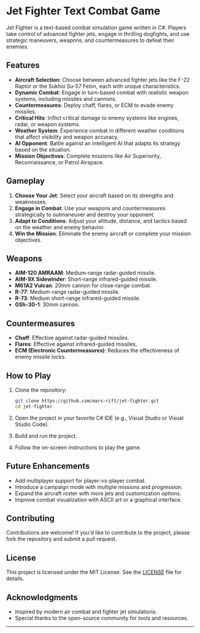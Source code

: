 
# Jet Fighter Text Combat Game

Jet Fighter is a text-based combat simulation game written in C#. Players take control of advanced fighter jets, engage in thrilling dogfights, and use strategic maneuvers, weapons, and countermeasures to defeat their enemies.

## Features

- **Aircraft Selection**: Choose between advanced fighter jets like the F-22 Raptor or the Sukhoi Su-57 Felon, each with unique characteristics.
- **Dynamic Combat**: Engage in turn-based combat with realistic weapon systems, including missiles and cannons.
- **Countermeasures**: Deploy chaff, flares, or ECM to evade enemy missiles.
- **Critical Hits**: Inflict critical damage to enemy systems like engines, radar, or weapon systems.
- **Weather System**: Experience combat in different weather conditions that affect visibility and weapon accuracy.
- **AI Opponent**: Battle against an intelligent AI that adapts its strategy based on the situation.
- **Mission Objectives**: Complete missions like Air Superiority, Reconnaissance, or Patrol Airspace.

## Gameplay

1. **Choose Your Jet**: Select your aircraft based on its strengths and weaknesses.
2. **Engage in Combat**: Use your weapons and countermeasures strategically to outmaneuver and destroy your opponent.
3. **Adapt to Conditions**: Adjust your altitude, distance, and tactics based on the weather and enemy behavior.
4. **Win the Mission**: Eliminate the enemy aircraft or complete your mission objectives.

## Weapons

- **AIM-120 AMRAAM**: Medium-range radar-guided missile.
- **AIM-9X Sidewinder**: Short-range infrared-guided missile.
- **M61A2 Vulcan**: 20mm cannon for close-range combat.
- **R-77**: Medium-range radar-guided missile.
- **R-73**: Medium short-range infrared-guided missile.
- **GSh-30-1**: 30mm cannon.

## Countermeasures

- **Chaff**: Effective against radar-guided missiles.
- **Flares**: Effective against infrared-guided missiles.
- **ECM (Electronic Countermeasures)**: Reduces the effectiveness of enemy missile locks.

## How to Play

1. Clone the repository:
   ```bash
   git clone https://github.com/mars-rift/jet-fighter.git
   cd jet-fighter
   ```

2. Open the project in your favorite C# IDE (e.g., Visual Studio or Visual Studio Code).

3. Build and run the project.

4. Follow the on-screen instructions to play the game.

## Future Enhancements

- Add multiplayer support for player-vs-player combat.
- Introduce a campaign mode with multiple missions and progression.
- Expand the aircraft roster with more jets and customization options.
- Improve combat visualization with ASCII art or a graphical interface.

## Contributing

Contributions are welcome! If you'd like to contribute to the project, please fork the repository and submit a pull request.

## License

This project is licensed under the MIT License. See the [LICENSE](LICENSE) file for details.

## Acknowledgments

- Inspired by modern air combat and fighter jet simulations.
- Special thanks to the open-source community for tools and resources.

---


